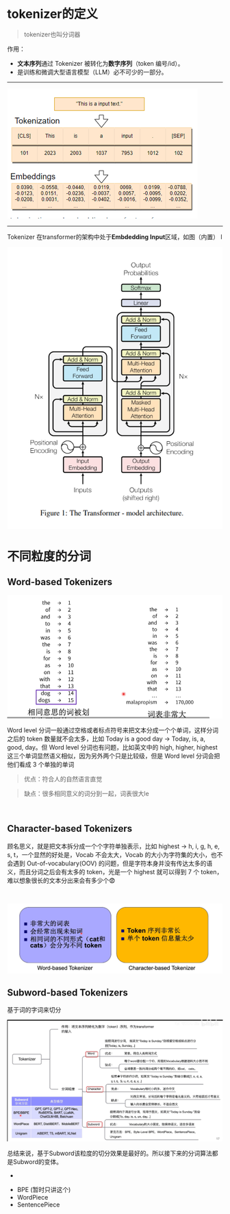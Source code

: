 # tokenizer的定义

>tokenizer也叫分词器

作用：

- **文本序列**通过 Tokenizer 被转化为**数字序列**（token 编号/id）。
- 是训练和微调大型语言模型（LLM）必不可少的一部分。  
  
---

![tokenizer的作用](../static/tokenizer/image/tokenizer分词.png)

---
Tokenizer 在transformer的架构中处于**Embdedding Input**区域，如图（内置） l

![transformer架构](../static/transformer/image/transformer架构.png)




# 不同粒度的分词

## Word-based Tokenizers

![Word-based-Tokenizer](../static/tokenizer/image/tokenizer_id.png)

Word level 分词一般通过空格或者标点符号来把文本分成一个个单词，这样分词之后的 token 数量就不会太多，比如 Today is a good day -> Today, is, a, good, day。但 Word level 分词也有问题，比如英文中的 high, higher, highest 这三个单词显然语义相似，因为另外两个只是比较级，但是 Word level 分词会把他们看成 3 个单独的单词

>优点：符合人的自然语言直觉

>缺点：很多相同意义的词分到一起，词表很大le

<br>

## Character-based Tokenizers

顾名思义，就是把文本拆分成一个个字符单独表示，比如 highest -> h, i, g, h, e, s, t，一个显然的好处是，Vocab 不会太大，Vocab 的大小为字符集的大小，也不会遇到 Out-of-vocabulary(OOV) 的问题，但是字符本身并没有传达太多的语义，而且分词之后会有太多的 token，光是一个 highest 就可以得到 7 个 token，难以想象很长的文本分出来会有多少个😨

<br>

![ 优缺 ](../static/tokenizer/image/分词粒度优缺.png)

## Subword-based Tokenizers
基于词的字词来切分


![整合](../static/tokenizer/image/tokenizer整合.png)


总结来说，基于Subword该粒度的切分效果是最好的。所以接下来的分词算法都是Subword的变体。
<br>

*
- BPE         (暂时只讲这个)
- WordPiece
- SentencePiece
